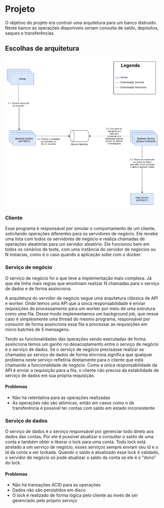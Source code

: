 # Projeto

O objetivo do projeto era contruír uma arquitetura para um banco
distruído. Neste banco as operações disponíveis seriam consulta de
saldo, depósitos, saques e transferências.

## Escolhas de arquitetura

![Visão Geral da Arquitetura](./docs/diagrama-visao-geral.png)

### Cliente

Esse programa é responsável por simular o comportamento de um cliente,
solicitando operações diferentes para os servidores de negócio. Ele
recebe uma lista com todos os servidores de negócio e realiza chamadas
de operações aleatórias para um servidor aleatório. Ele funcionou bem
em todos os cenários de teste, com uma instância do servidor de
negócios ou N instacias, como é o caso quando a aplicação sobe com o
docker.

### Serviço de negócio

O serviço de negócio foi o que teve a implementação mais complexa. Já
que ele tinha mais regras que envolviam realizar N chamadas para o
serviço de dados e de forma assíncrona.

A arquitetura do servidor de negócio segue uma arquitetura clássica de
API e worker. Onde temos uma API que a única responsabilidade é enviar
requisições de processamento para um worker por meio de uma estrutura
como uma fila. Desse modo implementamos um background job, que nesse
caso é simplesmente uma thread do mesmo programa, responsável por
consumir de forma assíncrona essa fila e processar as requisições em
micro batches de 5 mensagens.

Tendo as funcionalidades das operações sendo executadas de forma
assíncrona temos um ganho no desacoplamento entre o serviço de negócio
e o serviço de dados. Se o serviço de negócio precisasse realizar as
chamadas ao serviço de dados de forma síncrona significa que qualquer
problema neste serviço refletiria diretamente para o cliente que está
chamando a funcionalidade de negócio. Como a única responsabilidade da
API é enviar a requisição para a fila, o cliente não precisa da
estabilidade de serviço de dados em sua própria requisição.

#### Problemas

- Não há retentativa para as operações realizadas
- As operações não são atômicas, então em casos como o de
  transferência é possível ter contas com saldo em estado
  inconsistente

### Serviço de dados

O serviço de dados é o serviço responsável por gerenciar todo direto
aos dados das contas. Por ele é possível atualizar e consultar o saldo
de uma conta e também obter e liberar o lock para uma conta. Todo lock
está atrelado a um serviço de negócio, esses serviços sempre enviam
seu id e o id da conta a ser lockada. Quando o saldo é atualizado esse
lock é validado, o servidor de negócio só pode atualizar o saldo da
conta se ele é o "dono" do lock.

#### Problemas

- Não há transações ACID para as operações
- Dados não são persistidos em disco
- O lock é realizado de forma lógica pelo cliente ao invés de ser
  gerenciado pelo próprio serviço

